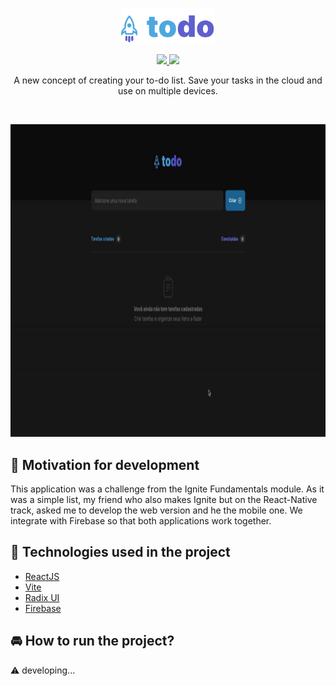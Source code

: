 <p align="center">
  <img src="./.github/logo.svg" width=150/>
</p>

<p align="center">
  <a href="https://github.com/lucasaugustscode/todo">
    <img src="https://img.shields.io/badge/MOBILE-Repository-4EA8DE" />
  </a>
  <a href="https://github.com/SilvioDiasJr/todo/blob/main/LICENSE">
   <img src="https://img.shields.io/badge/LICENSE-MIT-5E60CE" />
  </a>
</p>

<p align="center">
  A new concept of creating your to-do list. Save your tasks in the cloud and use on multiple devices.
</p>

<br/>

<p align="center">
  <img src="./.github/todo.gif" height="500"/>
</p>

## 🚀 Motivation for development

This application was a challenge from the Ignite Fundamentals module. As it was a simple list, my friend who also makes Ignite but on the React-Native track, asked me to develop the web version and he the mobile one. We integrate with Firebase so that both applications work together.

## 🔧 Technologies used in the project

- [ReactJS](https://pt-br.reactjs.org/)
- [Vite](https://vitejs.dev/)
- [Radix UI](https://www.radix-ui.com/)
- [Firebase](https://firebase.google.com/?hl=pt)

## 🚘 How to run the project?

⚠️ developing...
